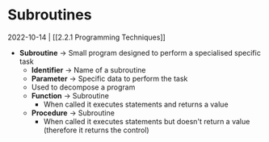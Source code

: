 # Subroutines
2022-10-14 | [[2.2.1 Programming Techniques]]

- **Subroutine** -> Small program designed to perform a specialised specific task
	- **Identifier** -> Name of a subroutine
	- **Parameter** -> Specific data to perform the task
	- Used to decompose a program
	- **Function** -> Subroutine
		- When called it executes statements and returns a value
	- **Procedure** -> Subroutine
		- When called it executes statements but doesn't return a value (therefore it returns the control)